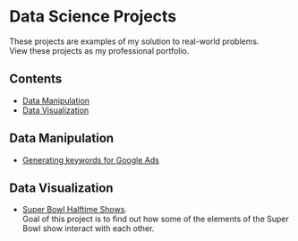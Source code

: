 # Data Science Projects
These projects are examples of my solution to real-world problems.<br>
View these projects as my professional portfolio.

## Contents
- [Data Manipulation](#data-manipulation)
- [Data Visualization](#data-visualization)


## Data Manipulation
- [Generating keywords for Google Ads](https://github.com/ManoolK/Projects/blob/master/generating_keywords_for_google_ads.ipynb)

## Data Visualization
- [Super Bowl Halftime Shows](https://github.com/ManoolK/Projects/blob/master/project_superbowl_halftime_shows.ipynb).<br>
Goal of this project is to find out how some of the elements of the Super Bowl show interact with each other.
